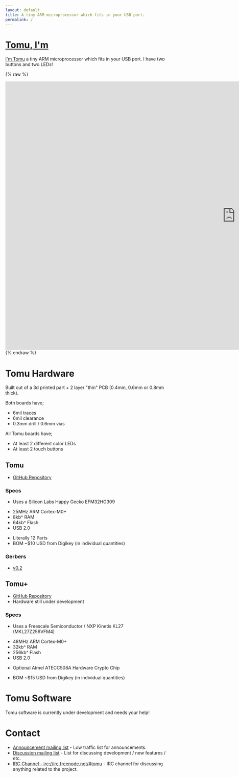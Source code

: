 ```yaml
---
layout: default
title: A tiny ARM microprocessor which fits in your USB port.
permalink: /
---
```


# [Tomu, I'm](tomu.im)

[I'm Tomu](tomu.im) a tiny ARM microprocessor which fits in your USB port. 
I have two buttons and two LEDs!



{% raw %}
<a href="https://j.mp/tomu-33c3/">
<iframe src="https://docs.google.com/presentation/d/1XT5oWsYzFATEelErZnxvSWVnVSFUm2gO2fWi31SKbWI/embed?start=true&loop=true&delayms=3000" frameborder="0" width="1440" height="839" allowfullscreen="true" mozallowfullscreen="true" webkitallowfullscreen="true"></iframe>
</a>
{% endraw %}


# Tomu Hardware

Built out of a 3d printed part + 2 layer "thin" PCB (0.4mm, 0.6mm or 0.8mm
thick).

Both boards have;

 * 6mil traces
 * 6mil clearance
 * 0.3mm drill / 0.6mm vias

All Tomu boards have;

 * At least 2 different color LEDs
 * At least 2 touch buttons

## Tomu

 * [GitHub Repository](https://github.com/im-tomu/tomu-hardware)

### Specs

 * Uses a Silicon Labs Happy Gecko EFM32HG309
  - 25MHz ARM Cortex-M0+
  - 8kb^ RAM
  - 64kb^ Flash
  - USB 2.0

 * Literally 12 Parts
 * BOM ~$10 USD from Digikey (in individual quantities)

### Gerbers

 * [v0.2](https://github.com/im-tomu/tomu-hardware/tree/master/releases/v0.2/gerbers)


## Tomu+

 * [GitHub Repository](https://github.com/im-tomu/tomuplus-hardware)
 * Hardware still under development
 
### Specs

 * Uses a Freescale Semiconductor / NXP Kinetis KL27 (MKL27Z256VFM4)
  - 48MHz ARM Cortex-M0+
  - 32kb^ RAM
  - 256kb^ Flash
  - USB 2.0

 * Optional Atmel ATECC508A Hardware Crypto Chip

 * BOM ~$15 USD from Digikey (in individual quantities)


# Tomu Software

Tomu software is currently under development and needs your help!

# Contact

 * [Announcement mailing list](https://groups.google.com/forum/#!forum/tomu-announce/join) - Low traffic list for announcements.
 * [Discussion mailing list](https://groups.google.com/forum/#!forum/tomu-discuss/join) - List for discussing development / new features / etc.
 * [IRC Channel - irc://irc.freenode.net/#tomu](https://webchat.freenode.net/?channels=#tomu) - IRC channel for discussing anything related to the project.


